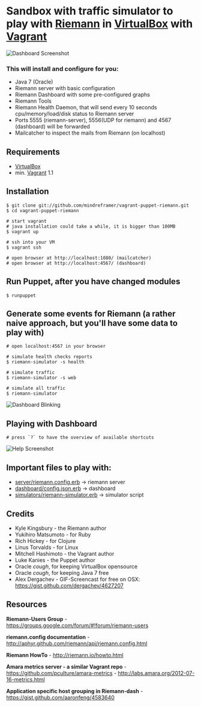 # Sandbox with traffic simulator to play with [Riemann] in [VirtualBox] with [Vagrant]



![Dashboard Screenshot](https://raw.github.com/mindreframer/vagrant-puppet-riemann/master/pics/dashboard_screenshot.png)


### This will install and configure for you:

  - Java 7 (Oracle)
  - Riemann server with basic configuration
  - Riemann Dashboard with some pre-configured graphs
  - Riemann Tools
  - Riemann Health Daemon, that will send every 10 seconds cpu/memory/load/disk status to Riemann server
  - Ports 5555 (riemann-server), 5556(UDP for riemann) and 4567 (dashboard) will be forwarded
  - Mailcatcher to inspect the mails from Riemann (on localhost)



## Requirements
  - [VirtualBox]
  - min. [Vagrant] 1.1


## Installation

    $ git clone git://github.com/mindreframer/vagrant-puppet-riemann.git
    $ cd vagrant-puppet-riemann

    # start vagrant
    # java installation could take a while, it is bigger than 100MB
    $ vagrant up

    # ssh into your VM
    $ vagrant ssh

    # open browser at http://localhost:1080/ (mailcatcher)
    # open browser at http://localhost:4567/ (dashboard)


## Run Puppet, after you have changed modules

    $ runpuppet

## Generate some events for Riemann (a rather naive approach, but you'll have some data to play with)
    # open localhost:4567 in your browser

    # simulate health checks reports
    $ riemann-simulator -s health

    # simulate traffic
    $ riemann-simulator -s web

    # simulate all traffic
    $ riemann-simulator


![Dashboard Blinking](https://raw.github.com/mindreframer/vagrant-puppet-riemann/master/pics/dashboard_blinking.gif)



## Playing with Dashboard

    # press `?` to have the overview of available shortcuts

![Help Screenshot](https://raw.github.com/mindreframer/vagrant-puppet-riemann/master/pics/help_screenshot.png)



## Important files to play with:

  - [server/riemann.config.erb](https://github.com/mindreframer/vagrant-puppet-riemann/blob/master/puppet/modules/riemann/templates/server/riemann.config.erb) -> riemann server
  - [dashboard/config.json.erb](https://github.com/mindreframer/vagrant-puppet-riemann/blob/master/puppet/modules/riemann/templates/dashboard/config.json.erb) -> dashboard
  - [simulators/riemann-simulator.erb](https://github.com/mindreframer/vagrant-puppet-riemann/blob/master/puppet/modules/riemann/templates/simulators/riemann-simulator.erb) -> simulator script


## Credits

  - Kyle Kingsbury - the Riemann author
  - Yukihiro Matsumoto - for Ruby
  - Rich Hickey - for Clojure
  - Linus Torvalds - for Linux
  - Mitchell Hashimoto - the Vagrant author
  - Luke Kanies - the Puppet author
  - Oracle *cough*, for keeping VirtualBox opensource
  - Oracle *cough*, for keeping Java 7 free
  - Alex Dergachev - GIF-Screencast for free on OSX: https://gist.github.com/dergachev/4627207


[Vagrant]: http://vagrantup.com
[VirtualBox]: https://www.virtualbox.org/
[Riemann]: http://riemann.io



## Resources

  **Riemann-Users Group**
    - https://groups.google.com/forum/#!forum/riemann-users

  **riemann.config documentation**
    - http://aphyr.github.com/riemann/api/riemann.config.html

  **Riemann HowTo**
    - http://riemann.io/howto.html

  **Amara metrics server - a similar Vagrant repo**
    - https://github.com/pculture/amara-metrics
    - http://labs.amara.org/2012-07-16-metrics.html

  **Application specific host grouping in Riemann-dash**
    - https://gist.github.com/aaronfeng/4583640


